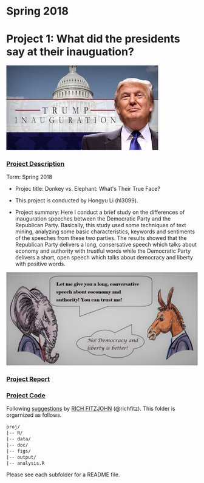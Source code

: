# Spring 2018
# Project 1: What did the presidents say at their inauguation?

![image](figs/title.jpg)

### [Project Description](doc/Proj1_desc.md)

Term: Spring 2018

+ Projec title: Donkey vs. Elephant: What's Their True Face?
+ This project is conducted by Hongyu Li (hl3099). 

+ Project summary: Here I conduct a brief study on the differences of inauguration speeches between the Democratic Party and the Republican Party. Basically, this study used some techniques of text mining, analyzing some basic characteristics, keywords and sentiments of the speeches from these two parties. The results showed that the Republican Party delivers a long, consersative speech which talks about economy and authority with trustful words while the Democratic Party delivers a short, open speech which talks about democracy and liberty with positive words.

![image](figs/summary.jpg)


### [Project Report](doc/proj1_report.html)

### [Project Code](doc/proj1_report.Rmd)

Following [suggestions](http://nicercode.github.io/blog/2013-04-05-projects/) by [RICH FITZJOHN](http://nicercode.github.io/about/#Team) (@richfitz). This folder is orgarnized as follows.

```
proj/
|-- R/
|-- data/
|-- doc/
|-- figs/
|-- output/
|-- analysis.R
```

Please see each subfolder for a README file.
